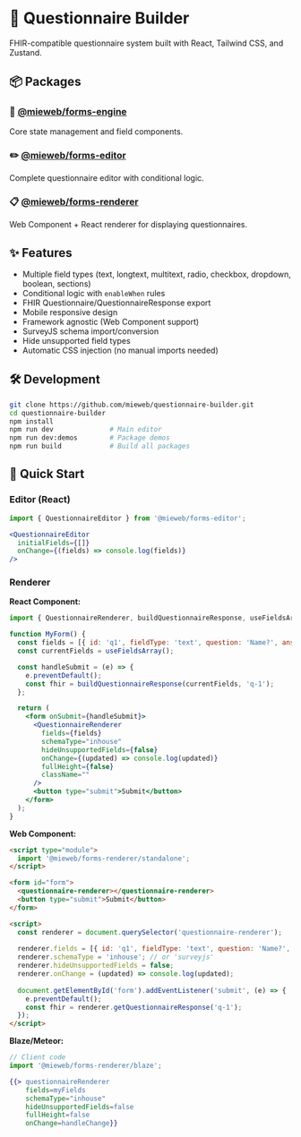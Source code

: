 # 📝 Questionnaire Builder

FHIR-compatible questionnaire system built with React, Tailwind CSS, and Zustand.

## 📦 Packages

### 🔧 [@mieweb/forms-engine](./packages/forms-engine)
Core state management and field components.

### ✏️ [@mieweb/forms-editor](./packages/forms-editor)
Complete questionnaire editor with conditional logic.

### 📋 [@mieweb/forms-renderer](./packages/forms-renderer)
Web Component + React renderer for displaying questionnaires.

## ✨ Features

- Multiple field types (text, longtext, multitext, radio, checkbox, dropdown, boolean, sections)
- Conditional logic with `enableWhen` rules
- FHIR Questionnaire/QuestionnaireResponse export
- Mobile responsive design
- Framework agnostic (Web Component support)
- SurveyJS schema import/conversion
- Hide unsupported field types
- Automatic CSS injection (no manual imports needed)

## 🛠️ Development

```bash
git clone https://github.com/mieweb/questionnaire-builder.git
cd questionnaire-builder
npm install
npm run dev              # Main editor
npm run dev:demos        # Package demos
npm run build            # Build all packages
```

## 🚀 Quick Start

### Editor (React)
```jsx
import { QuestionnaireEditor } from '@mieweb/forms-editor';

<QuestionnaireEditor 
  initialFields={[]} 
  onChange={(fields) => console.log(fields)} 
/>
```

### Renderer

**React Component:**
```jsx
import { QuestionnaireRenderer, buildQuestionnaireResponse, useFieldsArray } from '@mieweb/forms-renderer';

function MyForm() {
  const fields = [{ id: 'q1', fieldType: 'text', question: 'Name?', answer: '' }];
  const currentFields = useFieldsArray();

  const handleSubmit = (e) => {
    e.preventDefault();
    const fhir = buildQuestionnaireResponse(currentFields, 'q-1');
  };

  return (
    <form onSubmit={handleSubmit}>
      <QuestionnaireRenderer 
        fields={fields}
        schemaType="inhouse"
        hideUnsupportedFields={false}
        onChange={(updated) => console.log(updated)}
        fullHeight={false}
        className=""
      />
      <button type="submit">Submit</button>
    </form>
  );
}
```

**Web Component:**
```html
<script type="module">
  import '@mieweb/forms-renderer/standalone';
</script>

<form id="form">
  <questionnaire-renderer></questionnaire-renderer>
  <button type="submit">Submit</button>
</form>

<script>
  const renderer = document.querySelector('questionnaire-renderer');
  
  renderer.fields = [{ id: 'q1', fieldType: 'text', question: 'Name?', answer: '' }];
  renderer.schemaType = 'inhouse'; // or 'surveyjs'
  renderer.hideUnsupportedFields = false;
  renderer.onChange = (updated) => console.log(updated);
  
  document.getElementById('form').addEventListener('submit', (e) => {
    e.preventDefault();
    const fhir = renderer.getQuestionnaireResponse('q-1');
  });
</script>
```

**Blaze/Meteor:**
```javascript
// Client code
import '@mieweb/forms-renderer/blaze';
```
```handlebars
{{> questionnaireRenderer 
    fields=myFields 
    schemaType="inhouse"
    hideUnsupportedFields=false
    fullHeight=false
    onChange=handleChange}}
```
